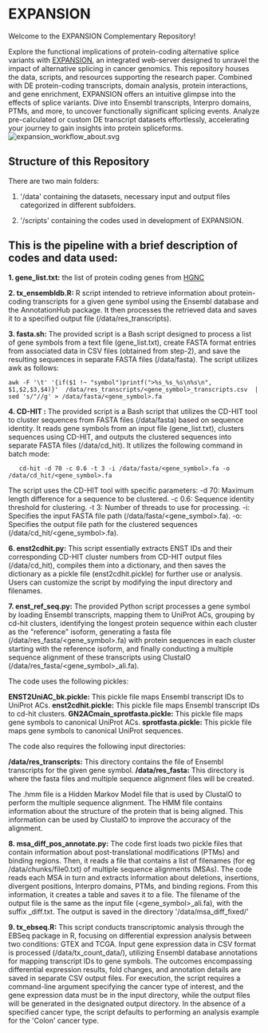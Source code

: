 # EXPANSION

Welcome to the EXPANSION Complementary Repository!

Explore the functional implications of protein-coding alternative splice variants with [EXPANSION](https://expansion.bioinfolab.sns.it/), an integrated web-server designed to unravel the impact of alternative splicing in cancer genomics. This repository houses the data, scripts, and resources supporting the research paper. Combined with DE protein-coding transcripts, domain analysis, protein interactions, and gene enrichment, EXPANSION offers an intuitive glimpse into the effects of splice variants. Dive into Ensembl transcripts, Interpro domains, PTMs, and more, to uncover functionally significant splicing events. Analyze pre-calculated or custom DE transcript datasets effortlessly, accelerating your journey to gain insights into protein spliceforms.
![expansion_workflow_about.svg](https://github.com/raimondilab/expansion/blob/main/expansion_workflow_about.svg)
## Structure of this Repository
There are two main folders: 

1. '/data' containing the datasets, necessary input and output files categorized in different subfolders.

2. '/scripts' containing the codes used in development of EXPANSION.

## This is the pipeline with a brief description of codes and data used:

**1. gene_list.txt:** the list of protein coding genes from [HGNC](https://www.genenames.org/download/statistics-and-files/) 

**2. tx_ensembldb.R:** R script intended to retrieve information about protein-coding transcripts for a given gene symbol using the Ensembl database and the AnnotationHub package. It then processes the retrieved data and saves it to a specified output file (/data/res_transcripts).

**3. fasta.sh:** The provided script is a Bash script designed to process a list of gene symbols from a text file (gene_list.txt), create FASTA format entries from associated data in CSV files (obtained from step-2), and save the resulting sequences in separate FASTA files (/data/fasta). The script utilizes awk as follows:
```
awk -F '\t' '{if($1 !~ "symbol")printf(">%s_%s_%s\n%s\n", $1,$2,$3,$4)}'  /data/res_transcripts/<gene_symbol>_transcripts.csv  | sed 's/"//g' > /data/fasta/<gene_symbol>.fa
```

**4. CD-HIT :** The provided script is a Bash script that utilizes the CD-HIT tool to cluster sequences from FASTA files (/data/fasta) based on sequence identity. It reads gene symbols from an input file (gene_list.txt), clusters sequences using CD-HIT, and outputs the clustered sequences into separate FASTA files (/data/cd_hit). It utilizes the following command in batch mode:
```
   cd-hit -d 70 -c 0.6 -t 3 -i /data/fasta/<gene_symbol>.fa -o /data/cd_hit/<gene_symbol>.fa
```
The script uses the CD-HIT tool with specific parameters:
-d 70: Maximum length difference for a sequence to be clustered.
-c 0.6: Sequence identity threshold for clustering.
-t 3: Number of threads to use for processing.
-i: Specifies the input FASTA file path (/data/fasta/<gene_symbol>.fa).
-o: Specifies the output file path for the clustered sequences (/data/cd_hit/<gene_symbol>.fa).

**6. enst2cdhit.py:** This script essentially extracts ENST IDs and their corresponding CD-HIT cluster numbers from CD-HIT output files (/data/cd_hit), compiles them into a dictionary, and then saves the dictionary as a pickle file (enst2cdhit.pickle) for further use or analysis. Users can customize the script by modifying the input directory and filenames.
   
**7. enst_ref_seq.py:** The provided Python script processes a gene symbol by loading Ensembl transcripts, mapping them to UniProt ACs, grouping by cd-hit clusters, identifying the longest protein sequence within each cluster as the "reference" isoform, generating a fasta file (/data/res_fasta/<gene_symbol>.fa) with protein sequences in each cluster starting with the reference isoform, and finally conducting a multiple sequence alignment of these transcripts using ClustalO (/data/res_fasta/<gene_symbol>_ali.fa). 

The code uses the following pickles:

**ENST2UniAC_bk.pickle:** This pickle file maps Ensembl transcript IDs to UniProt ACs.
**enst2cdhit.pickle:** This pickle file maps Ensembl transcript IDs to cd-hit clusters.
**GN2ACmain_sprotfasta.pickle:** This pickle file maps gene symbols to canonical UniProt ACs.
**sprotfasta.pickle:** This pickle file maps gene symbols to canonical UniProt sequences.

The code also requires the following input directories:

**/data/res_transcripts:** This directory contains the file of Ensembl transcripts for the given gene symbol.
**/data/res_fasta:** This directory is where the fasta files and multiple sequence alignment files will be created.

The .hmm file is a Hidden Markov Model file that is used by ClustalO to perform the multiple sequence alignment. The HMM file contains information about the structure of the protein that is being aligned. This information can be used by ClustalO to improve the accuracy of the alignment.

**8. msa_diff_pos_annotate.py:** The code first loads two pickle files that contain information about post-translational modifications (PTMs) and binding regions. Then, it reads a file that contains a list of filenames (for eg /data/chunks/file0.txt) of multiple sequence alignments (MSAs). The code reads each MSA in turn and extracts information about deletions, insertions, divergent positions, Interpro domains, PTMs, and binding regions. From this information, it creates a table and saves it to a file. The filename of the output file is the same as the input file (<gene_symbol>_ali.fa), with the suffix _diff.txt. The output is saved in the directory '/data/msa_diff_fixed/'

**9. tx_ebseq.R:** This script conducts transcriptomic analysis through the EBSeq package in R, focusing on differential expression analysis between two conditions: GTEX and TCGA. Input gene expression data in CSV format is processed (/data/tx_count_data/), utilizing Ensembl database annotations for mapping transcript IDs to gene symbols. The outcomes encompassing differential expression results, fold changes, and annotation details are saved in separate CSV output files. For execution, the script requires a command-line argument specifying the cancer type of interest, and the gene expression data must be in the input directory, while the output files will be generated in the designated output directory. In the absence of a specified cancer type, the script defaults to performing an analysis example for the 'Colon' cancer type.


